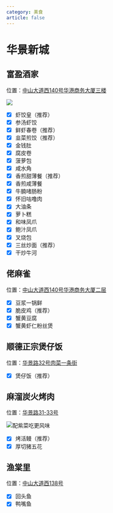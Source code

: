 ```yaml
---
category: 美食
article: false
---
```


# 华景新城

## 富盈酒家

<span class="icon iconfont icon-locate"></span> 位置：<a href="https://ditu.amap.com/place/B00141I8AJ" target="_blank">中山大道西140号华港商务大厦三楼</a>

![](https://img.sherry4869.com/blog/life/food/guangzhou/th/hjxc/img_2.jpg)

- [x] 虾饺皇（推荐）
- [x] 参汤虾饺
- [x] 鲜虾春卷（推荐）
- [x] 韭菜煎饺（推荐）
- [x] 金钱肚
- [x] 腐皮卷
- [x] 菠萝包
- [x] 咸水角
- [x] 香煎甜薄餐（推荐）
- [x] 香煎咸薄餐
- [x] 牛腩啫肠粉
- [x] 怀旧咕噜肉
- [x] 大油条
- [x] 萝卜糕
- [x] 和味凤爪
- [x] 鲍汁凤爪
- [x] 叉烧包
- [x] 三丝炒面（推荐）
- [x] 干炒牛河

## 佬麻雀

<span class="icon iconfont icon-locate"></span> 位置：<a href="https://ditu.amap.com/place/B0FFI6K7Z4" target="_blank">中山大道西140号华港商务大厦二层</a>

- [x] 豆浆一锅鲜
- [x] 脆皮鸡（推荐）
- [x] 蟹黄豆腐
- [x] 蟹黄虾仁粉丝煲

## 顺德正宗煲仔饭

<span class="icon iconfont icon-locate"></span> 位置：<a href="https://ditu.amap.com/place/B0FFHX49R7" target="_blank">华景路32号肉菜一条街</a>

- [x] 煲仔饭（推荐）

## 麻溜炭火烤肉

<span class="icon iconfont icon-locate"></span> 位置：<a href="https://ditu.amap.com/place/B0HU6A19ND" target="_blank">华景路31-33号</a>

![配紫菜吃更风味](https://img.sherry4869.com/blog/life/food/guangzhou/th/hjxc/img.jpg)

- [x] 烤活鳗（推荐）
- [x] 厚切猪五花

## 渔棠里

<span class="icon iconfont icon-locate"></span> 位置：<a href="https://ditu.amap.com/place/B0HR6U9AWY" target="_blank">中山大道西138号</a>

- [x] 回头鱼
- [x] 鸭嘴鱼